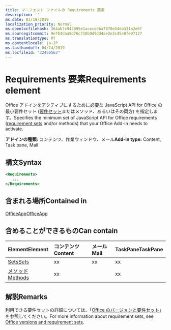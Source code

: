 ```yaml
---
title: マニフェスト ファイルの Requirements 要素
description: ''
ms.date: 03/19/2019
localization_priority: Normal
ms.openlocfilehash: 364ab7c943895e1acecedba7970e54da331a2e6f
ms.sourcegitcommit: 9e7b4daa8d76c710b9d9dd4ae2e3c45e8fe07127
ms.translationtype: MT
ms.contentlocale: ja-JP
ms.lasthandoff: 04/24/2019
ms.locfileid: "32450563"
---
```

# <a name="requirements-element"></a><span data-ttu-id="ce1f0-102">Requirements 要素</span><span class="sxs-lookup"><span data-stu-id="ce1f0-102">Requirements element</span></span>

<span data-ttu-id="ce1f0-103">Office アドインをアクティブにするために必要な JavaScript API for Office の最小要件セット ([要件セット](/office/dev/add-ins/develop/office-versions-and-requirement-sets#specify-office-hosts-and-requirement-sets)またはメソッド、あるいはその両方) を指定します。</span><span class="sxs-lookup"><span data-stu-id="ce1f0-103">Specifies the minimum set of JavaScript API for Office requirements ([requirement sets](/office/dev/add-ins/develop/office-versions-and-requirement-sets#specify-office-hosts-and-requirement-sets) and/or methods) that your Office Add-in needs to activate.</span></span>

<span data-ttu-id="ce1f0-104">**アドインの種類:** コンテンツ、作業ウィンドウ、メール</span><span class="sxs-lookup"><span data-stu-id="ce1f0-104">**Add-in type:** Content, Task pane, Mail</span></span>

## <a name="syntax"></a><span data-ttu-id="ce1f0-105">構文</span><span class="sxs-lookup"><span data-stu-id="ce1f0-105">Syntax</span></span>

```XML
<Requirements>
   ...
</Requirements>
```

## <a name="contained-in"></a><span data-ttu-id="ce1f0-106">含まれる場所</span><span class="sxs-lookup"><span data-stu-id="ce1f0-106">Contained in</span></span>

[<span data-ttu-id="ce1f0-107">OfficeApp</span><span class="sxs-lookup"><span data-stu-id="ce1f0-107">OfficeApp</span></span>](officeapp.md)

## <a name="can-contain"></a><span data-ttu-id="ce1f0-108">含めることができるもの</span><span class="sxs-lookup"><span data-stu-id="ce1f0-108">Can contain</span></span>

|<span data-ttu-id="ce1f0-109">**Element**</span><span class="sxs-lookup"><span data-stu-id="ce1f0-109">**Element**</span></span>|<span data-ttu-id="ce1f0-110">**コンテンツ**</span><span class="sxs-lookup"><span data-stu-id="ce1f0-110">**Content**</span></span>|<span data-ttu-id="ce1f0-111">**メール**</span><span class="sxs-lookup"><span data-stu-id="ce1f0-111">**Mail**</span></span>|<span data-ttu-id="ce1f0-112">**TaskPane**</span><span class="sxs-lookup"><span data-stu-id="ce1f0-112">**TaskPane**</span></span>|
|:-----|:-----|:-----|:-----|
|[<span data-ttu-id="ce1f0-113">Sets</span><span class="sxs-lookup"><span data-stu-id="ce1f0-113">Sets</span></span>](sets.md)|<span data-ttu-id="ce1f0-114">x</span><span class="sxs-lookup"><span data-stu-id="ce1f0-114">x</span></span>|<span data-ttu-id="ce1f0-115">x</span><span class="sxs-lookup"><span data-stu-id="ce1f0-115">x</span></span>|<span data-ttu-id="ce1f0-116">x</span><span class="sxs-lookup"><span data-stu-id="ce1f0-116">x</span></span>|
|[<span data-ttu-id="ce1f0-117">メソッド</span><span class="sxs-lookup"><span data-stu-id="ce1f0-117">Methods</span></span>](methods.md)|<span data-ttu-id="ce1f0-118">x</span><span class="sxs-lookup"><span data-stu-id="ce1f0-118">x</span></span>||<span data-ttu-id="ce1f0-119">x</span><span class="sxs-lookup"><span data-stu-id="ce1f0-119">x</span></span>|

## <a name="remarks"></a><span data-ttu-id="ce1f0-120">解説</span><span class="sxs-lookup"><span data-stu-id="ce1f0-120">Remarks</span></span>

<span data-ttu-id="ce1f0-121">利用できる要件セットの詳細については、「[Office のバージョンと要件セット](/office/dev/add-ins/develop/office-versions-and-requirement-sets)」を参照してください。</span><span class="sxs-lookup"><span data-stu-id="ce1f0-121">For more information about requirement sets, see [Office versions and requirement sets](/office/dev/add-ins/develop/office-versions-and-requirement-sets).</span></span>

